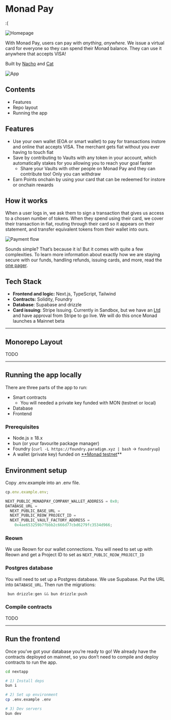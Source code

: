 # Monad Pay

:(

![Homepage](public/assets/docs/homepage.png)

With Monad Pay, users can pay with _anything_, _anywhere._ We issue a virtual card for everyone so they can spend their Monad balance. They can use it anywhere that accepts VISA!

Built by [Nacho](https://x.com/ziginiz) and [Cat](https://x.com/catmcgeecode)

![App](public/assets/docs/app.png)

## Contents

- Features
- Repo layout
- Running the app

## Features

- Use your own wallet (EOA or smart wallet) to pay for transactions instore and online that accepts VISA. The merchant gets fiat without you ever having to touch fiat
- Save by contributing to Vaults with any token in your account, which automatically stakes for you allowing you to reach your goal faster
  - Share your Vaults with other people on Monad Pay and they can contribute too! Only you can withdraw
- Earn Points onchain by using your card that can be redeemed for instore or onchain rewards

## How it works

When a user logs in, we ask them to sign a transaction that gives us access to a chosen number of tokens. When they spend using their card, we cover their transaction in fiat, routing through their card so it appears on their statement, and transfer equivalent tokens from their wallet into ours.

![Payment flow](public/assets/docs/payment-flow.png)

Sounds simple? That’s because it is! But it comes with quite a few complexities. To learn more information about exactly how we are staying secure with our funds, handling refunds, issuing cards, and more, read the [one pager]().

## Tech Stack

- **Frontend and logic:** Next.js, TypeScript, Tailwind
- **Contracts:** Solidity, Foundry
- **Database**: Supabase and drizzle
- **Card issuing**: Stripe Issuing. Currently in Sandbox, but we have an [Ltd](https://find-and-update.company-information.service.gov.uk/company/NI732549) and have approval from Stripe to go live. We will do this once Monad launches a Mainnet beta

---

## Monorepo Layout

TODO

---

## Running the app locally

There are three parts of the app to run:

- Smart contracts
  - You will needed a private key funded with MON (testnet or local)
- Database
- Frontend

### Prerequisites

- Node.js ≥ 18.x
- bun (or your favourite package manager)
- Foundry (`curl -L https://foundry.paradigm.xyz | bash` → `foundryup`)
- A wallet (private key) funded on [\*\*Monad testnet](https://testnet.monad.xyz/)\*\*

## Environment setup

Copy .env.example into an .env file.

```jsx
cp.env.example.env;
```

```jsx
NEXT_PUBLIC_MONADPAY_COMPANY_WALLET_ADDRESS = 0x0;
DATABASE_URL =
  NEXT_PUBLIC_BASE_URL =
  NEXT_PUBLIC_REOW_PROJECT_ID =
  NEXT_PUBLIC_VAULT_FACTORY_ADDRESS =
    0x4ae653259b7fbbb2c666d77cbd6279fc3534d966;
```

### Reown

We use Reown for our wallet connections. You will need to set up with Reown and get a Project ID to set as `NEXT_PUBLIC_REOW_PROJECT_ID`

### Postgres database

You will need to set up a Postgres database. We use Supabase. Put the URL into `DATABASE_URL`. Then run the migrations:

```jsx
 bun drizzle:gen && bun drizzle:push
```

### Compile contracts

TODO

---

## Run the frontend

Once you’ve got your database you’re ready to go! We already have the contracts deployed on mainnet, so you don’t need to compile and deploy contracts to run the app.

```bash
cd nextapp

# 1) Install deps
bun i

# 2) Set up environment
cp .env.example .env

# 3) Dev servers
bun dev
```
